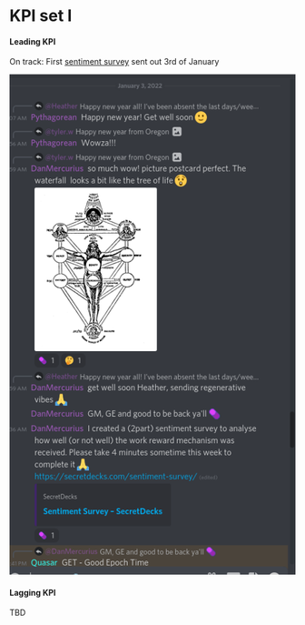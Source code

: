 # KPI set I

#### Leading KPI

On track: First [sentiment survey](https://secretdecks.com/sentiment-survey/) sent out 3rd of January

![](<../.gitbook/assets/Screenshot from 2022-01-04 01-37-37.png>)

#### Lagging KPI

TBD
